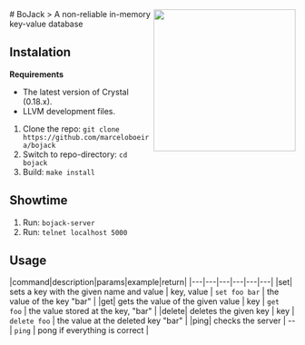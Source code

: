 <img src="https://raw.githubusercontent.com/marceloboeira/bojack/master/docs/bojack.png" width="250" align="right">
# BoJack
> A non-reliable in-memory key-value database

## Instalation

**Requirements**

* The latest version of Crystal (0.18.x).
* LLVM development files.

1. Clone the repo: `git clone https://github.com/marceloboeira/bojack`
2. Switch to repo-directory: `cd bojack`
3. Build: `make install`

## Showtime

1. Run: `bojack-server`
2. Run: `telnet localhost 5000`

## Usage

|command|description|params|example|return|
|---|---|---|---|---|---|
|set| sets a key with the given name and value  | key, value  | `set foo bar`  | the value of the key "bar"  |
|get| gets the value of the given value  | key | `get foo` | the value stored at the key, "bar" |
|delete| deletes the given key | key | `delete foo` | the value at the deleted key "bar"  |
|ping| checks the server | --  | `ping` | pong if everything is correct |

